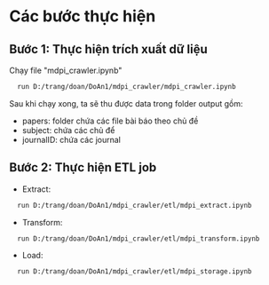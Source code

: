
# Các bước thực hiện

## Bước 1: Thực hiện trích xuất dữ liệu
Chạy file "mdpi_crawler.ipynb"
```bash
  run D:/trang/doan/DoAn1/mdpi_crawler/mdpi_crawler.ipynb
```
Sau khi chạy xong, ta sẽ thu được data trong folder output gồm:
- papers: folder chứa các file bài báo theo chủ đề
- subject: chứa các chủ để
- journalID: chứa các journal
## Bước 2: Thực hiện ETL job
- Extract:
```bash
  run D:/trang/doan/DoAn1/mdpi_crawler/etl/mdpi_extract.ipynb
```
- Transform:
```bash
  run D:/trang/doan/DoAn1/mdpi_crawler/etl/mdpi_transform.ipynb
```
- Load:
```bash
  run D:/trang/doan/DoAn1/mdpi_crawler/etl/mdpi_storage.ipynb
```
